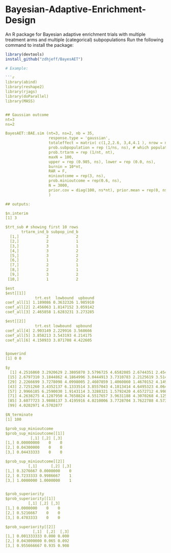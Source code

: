 # Bayesian-Adaptive-Enrichment-Design
An R package for Bayesian adaptive enrichment trials with multiple treatment arms and multiple (categorical) subpopulations
Run the following command to install the package:

```r
library(devtools) 
install_github("zdhjeff/BayesAET")

# Example:

```r
library(abind)
library(reshape2)
library(rjags)
library(doParallel)
library(MASS)


## Gaussian outcome
nt=3
ns=2

BayesAET::BAE.sim (nt=3, ns=2, nb = 35,
                   response.type = 'gaussian',
                   totaleffect = matrix( c(1,2,2.6, 3,4,4.1 ), nrow = nt, ncol = ns, byrow = F),  ## input nt treatments for one subpopulation, then nt treatments for the second population
                   prob.subpopulation = rep (1/ns, ns), # which population the patient belongs
                   prob.trtarm = rep (1/nt, nt),
                   maxN = 100,
                   upper = rep (0.985, ns), lower = rep (0.0, ns),
                   burnin = 10*nt,
                   RAR = F,
                   minioutcome = rep(3, ns),
                   prob.minioutcome = rep(0.6, ns),
                   N = 3000,
                   prior.cov = diag(100, ns*nt), prior.mean = rep(0, ns*nt)
                   )

## outputs:

$n.interim
[1] 3

$trt_sub # showing first 10 rows
       trtarm_ind_b subpop_ind_b
  [1,]            2            2
  [2,]            2            1
  [3,]            3            1
  [4,]            3            2
  [5,]            3            2
  [6,]            1            2
  [7,]            2            1
  [8,]            2            1
  [9,]            3            2
 [10,]            1            2

$est
$est[[1]]
             trt.est  lowbound  upbound
coef_all[1] 1.189086 0.3632326 1.985910
coef_all[2] 2.456063 1.8147152 3.059142
coef_all[3] 2.465858 1.6283231 3.273285

$est[[2]]
             trt.est lowbound  upbound
coef_all[4] 2.903149 2.229916 3.568666
coef_all[5] 3.858213 3.543193 4.214175
coef_all[6] 4.150933 3.871708 4.422605


$powerind
[1] 0 0

$y
  [1] 4.2516860 3.2920629 2.3805870 3.5796725 4.6582085 2.6744351 2.4543218 3.0837509 4.1367432 1.9045497 4.4182898 0.2001504 1.3880218 0.5733419
 [15] 2.6797310 3.1844862 4.1864996 3.0444913 3.7310783 2.2125619 3.5149300 2.7700670 3.0137887 1.1878443 4.8039606 2.3466388 0.9688889 1.6248045
 [29] 2.2266699 3.7278098 4.0998005 2.4607859 1.4060860 1.4670152 4.1498216 4.8530366 4.1281762 5.0928433 4.6904302 1.6578910 2.6550487 3.6910025
 [43] 2.7251260 3.4352137 6.1333514 3.8557043 4.1013414 4.6495323 4.0643813 4.3996691 5.2897185 4.5231373 3.8403787 4.5751224 3.5342806 3.6607689
 [57] 2.9966185 6.2590030 1.9143114 3.3288321 1.5792420 4.6572712 4.9989605 5.0332766 2.5669356 4.7395060 3.3000157 3.1156482 2.6175842 3.3006880
 [71] 4.2638275 4.1287950 4.7658824 4.5517657 3.9631188 4.3070268 4.1254080 2.5950106 5.9697374 3.4289164 4.5274576 4.9203605 4.9414372 5.2598798
 [85] 3.6077723 3.9808137 3.4195916 4.0210006 3.7728704 3.7622788 4.5739454 3.2587985 4.2441389 3.8907285 3.8396958 4.3269594 5.1560482 4.3563673
 [99] 4.0202971 4.5702877

$N_terminate
[1] 100

$prob_sup_minioutcome
$prob_sup_minioutcome[[1]]
           [,1] [,2] [,3]
[1,] 0.00000000    0    0
[2,] 0.04300000    0    0
[3,] 0.04433333    0    0

$prob_sup_minioutcome[[2]]
          [,1]      [,2] [,3]
[1,] 0.3276667 0.0000000    0
[2,] 0.7233333 0.9986667    1
[3,] 1.0000000 1.0000000    1


$prob_superiority
$prob_superiority[[1]]
          [,1] [,2] [,3]
[1,] 0.0000000    0    0
[2,] 0.5216667    0    0
[3,] 0.4783333    0    0

$prob_superiority[[2]]
            [,1]  [,2]  [,3]
[1,] 0.001333333 0.000 0.000
[2,] 0.043000000 0.065 0.092
[3,] 0.955666667 0.935 0.908

